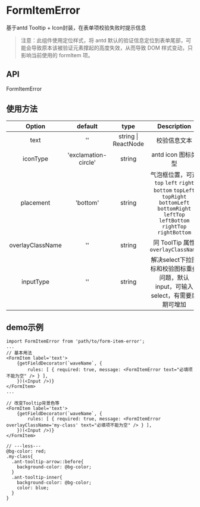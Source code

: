 #  FormItemError
基于antd Tooltip + Icon封装，在表单项校验失败时提示信息
> 注意：此组件使用定位样式，将 antd 默认的验证信息定位到表单尾部，可能会导致原本该被验证元素撑起的高度失效，从而导致 DOM 样式变动，只影响当前使用的 formItem 项。

##  API
FormItemError
## 使用方法
Option|default|type|Description
:----:|:-----:|:--:|:------:
text|''| string \| ReactNode | 校验信息文本
iconType| 'exclamation-circle' |string| antd icon 图标类型
placement| 'bottom' |string| 气泡框位置，可选 `top` `left` `right` `bottom` `topLeft` `topRight` `bottomLeft` `bottomRight` `leftTop` `leftBottom` `rightTop` `rightBottom`
overlayClassName| '' |string| 同 ToolTip 属性 `overlayClassName`
inputType| '' | string | 解决select下拉图标和校验图标重叠问题，默认input，可输入select，有需要后期可增加
## demo示例
```
import FormItemError from 'path/to/form-item-error';
...
// 基本用法
<FormItem label='text'>
    {getFieldDecorator(`waveName`, {
        rules: [ { required: true, message: <FormItemError text="必填项不能为空" /> } ],
    })(<Input />)}
</FormItem>
...

// 改变Tooltip背景色等
<FormItem label='text'>
    {getFieldDecorator(`waveName`, {
        rules: [ { required: true, message: <FormItemError overlayClassName='my-class' text="必填项不能为空" /> } ],
    })(<Input />)}
</FormItem>

// ---less---
@bg-color: red;
.my-class{
  .ant-tooltip-arrow::before{
    background-color: @bg-color;
  }
  .ant-tooltip-inner{
    background-color: @bg-color;
    color: blue;
  }
}
```